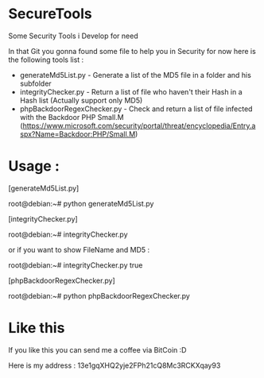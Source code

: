 # SecureTools
Some Security Tools i Develop for need

In that Git you gonna found some file to help you in Security for now here is the following tools list :
- generateMd5List.py - Generate a list of the MD5 file in a folder and his subfolder
- integrityChecker.py - Return a list of file who haven't their Hash in a Hash list (Actually support only MD5)
- phpBackdoorRegexChecker.py - Check and return a list of file infected with the Backdoor PHP Small.M (https://www.microsoft.com/security/portal/threat/encyclopedia/Entry.aspx?Name=Backdoor:PHP/Small.M)

# Usage :

[generateMd5List.py]

root@debian:~# python generateMd5List.py <folderToScan>

[integrityChecker.py]

root@debian:~# integrityChecker.py  <folderToScan> <hashList> <hashType>

or if you want to show FileName and MD5 :

root@debian:~# integrityChecker.py  <folderToScan> <hashList> <hashType> true

[phpBackdoorRegexChecker.py]

root@debian:~# python phpBackdoorRegexChecker.py <folderToScan>

# Like this

If you like this you can send me a coffee via BitCoin :D

Here is my address : 13e1gqXHQ2yje2FPh21cQ8Mc3RCKXqay93
